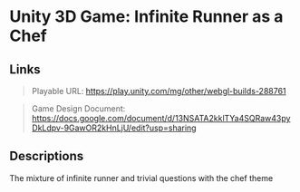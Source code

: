 # Unity 3D Game: **Infinite Runner as a Chef**

## Links

> Playable URL: https://play.unity.com/mg/other/webgl-builds-288761

> Game Design Document: https://docs.google.com/document/d/13NSATA2kklTYa4SQRaw43pyDkLdpv-9GawOR2kHnLjU/edit?usp=sharing

## Descriptions

The mixture of infinite runner and trivial questions with the chef theme
